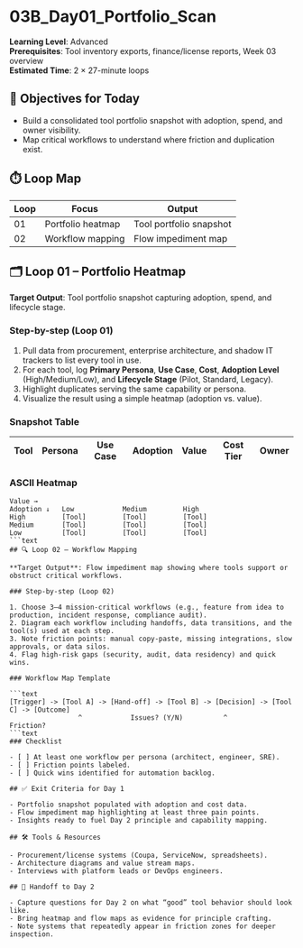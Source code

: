 ﻿# 03B_Day01_Portfolio_Scan

**Learning Level**: Advanced  
**Prerequisites**: Tool inventory exports, finance/license reports, Week 03 overview  
**Estimated Time**: 2 × 27-minute loops

## 🎯 Objectives for Today

- Build a consolidated tool portfolio snapshot with adoption, spend, and owner visibility.
- Map critical workflows to understand where friction and duplication exist.

## ⏱️ Loop Map

| Loop | Focus | Output |
| --- | --- | --- |
| 01 | Portfolio heatmap | Tool portfolio snapshot |
| 02 | Workflow mapping | Flow impediment map |

## 🗂️ Loop 01 – Portfolio Heatmap

**Target Output**: Tool portfolio snapshot capturing adoption, spend, and lifecycle stage.

### Step-by-step (Loop 01)

1. Pull data from procurement, enterprise architecture, and shadow IT trackers to list every tool in use.
2. For each tool, log **Primary Persona**, **Use Case**, **Cost**, **Adoption Level** (High/Medium/Low), and **Lifecycle Stage** (Pilot, Standard, Legacy).
3. Highlight duplicates serving the same capability or persona.
4. Visualize the result using a simple heatmap (adoption vs. value).

### Snapshot Table

| Tool | Persona | Use Case | Adoption | Value | Cost Tier | Owner |
| --- | --- | --- | --- | --- | --- | --- |

### ASCII Heatmap

```text
Value →
Adoption ↓   Low            Medium         High
High         [Tool]         [Tool]         [Tool]
Medium       [Tool]         [Tool]         [Tool]
Low          [Tool]         [Tool]         [Tool]
```text
## 🔍 Loop 02 – Workflow Mapping

**Target Output**: Flow impediment map showing where tools support or obstruct critical workflows.

### Step-by-step (Loop 02)

1. Choose 3–4 mission-critical workflows (e.g., feature from idea to production, incident response, compliance audit).
2. Diagram each workflow including handoffs, data transitions, and the tool(s) used at each step.
3. Note friction points: manual copy-paste, missing integrations, slow approvals, or data silos.
4. Flag high-risk gaps (security, audit, data residency) and quick wins.

### Workflow Map Template

```text
[Trigger] -> [Tool A] -> [Hand-off] -> [Tool B] -> [Decision] -> [Tool C] -> [Outcome]
                 ^            Issues? (Y/N)          ^            Friction?
```text
### Checklist

- [ ] At least one workflow per persona (architect, engineer, SRE).
- [ ] Friction points labeled.
- [ ] Quick wins identified for automation backlog.

## ✅ Exit Criteria for Day 1

- Portfolio snapshot populated with adoption and cost data.
- Flow impediment map highlighting at least three pain points.
- Insights ready to fuel Day 2 principle and capability mapping.

## 🛠️ Tools & Resources

- Procurement/license systems (Coupa, ServiceNow, spreadsheets).
- Architecture diagrams and value stream maps.
- Interviews with platform leads or DevOps engineers.

## 🔄 Handoff to Day 2

- Capture questions for Day 2 on what “good” tool behavior should look like.
- Bring heatmap and flow maps as evidence for principle crafting.
- Note systems that repeatedly appear in friction zones for deeper inspection.
